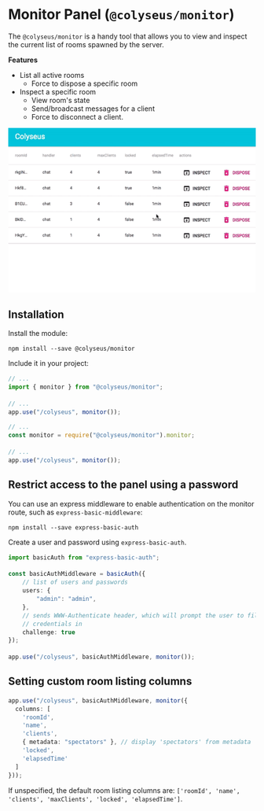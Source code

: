 # Monitor Panel (`@colyseus/monitor`)

The `@colyseus/monitor` is a handy tool that allows you to view and inspect the current list of rooms spawned by the server.

**Features**

- List all active rooms
    - Force to dispose a specific room
- Inspect a specific room
    - View room's state
    - Send/broadcast messages for a client
    - Force to disconnect a client.

<img src="https://github.com/colyseus/colyseus/raw/master/packages/monitor/media/demo.gif?raw=true" />

## Installation

Install the module:

```
npm install --save @colyseus/monitor
```

Include it in your project:

```typescript fct_label="TypeScript"
// ...
import { monitor } from "@colyseus/monitor";

// ...
app.use("/colyseus", monitor());
```

```javascript fct_label="JavaScript"
// ...
const monitor = require("@colyseus/monitor").monitor;

// ...
app.use("/colyseus", monitor());
```


## Restrict access to the panel using a password

You can use an express middleware to enable authentication on the monitor route, such as `express-basic-middleware`:

```
npm install --save express-basic-auth
```

Create a user and password using `express-basic-auth`.

```typescript
import basicAuth from "express-basic-auth";

const basicAuthMiddleware = basicAuth({
    // list of users and passwords
    users: {
        "admin": "admin",
    },
    // sends WWW-Authenticate header, which will prompt the user to fill
    // credentials in
    challenge: true
});

app.use("/colyseus", basicAuthMiddleware, monitor());
```

## Setting custom room listing columns

```typescript
app.use("/colyseus", basicAuthMiddleware, monitor({
  columns: [
    'roomId',
    'name',
    'clients',
    { metadata: "spectators" }, // display 'spectators' from metadata
    'locked',
    'elapsedTime'
  ]
}));
```

If unspecified, the default room listing columns are: `['roomId', 'name', 'clients', 'maxClients', 'locked', 'elapsedTime']`.

